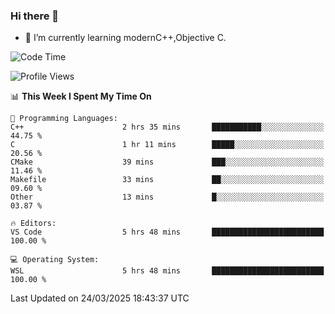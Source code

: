 ### Hi there 👋
- 🌱 I’m currently learning modernC++,Objective C.
<!--
**Asukaki7/Asukaki7** is a ✨ _special_ ✨ repository because its `README.md` (this file) appears on your GitHub profile.

Here are some ideas to get you started:

- 🔭 I’m currently working on ...
- 🌱 I’m currently learning ...
- 👯 I’m looking to collaborate on ...
- 🤔 I’m looking for help with ...
- 💬 Ask me about ...
- 📫 How to reach me: ...
- 😄 Pronouns: ...
- ⚡ Fun fact: ...
-->
<!--START_SECTION:waka-->
![Code Time](http://img.shields.io/badge/Code%20Time-500%20hrs%2042%20mins-blue)

![Profile Views](http://img.shields.io/badge/Profile%20Views-0-blue)

📊 **This Week I Spent My Time On** 

```text
💬 Programming Languages: 
C++                      2 hrs 35 mins       ███████████░░░░░░░░░░░░░░   44.75 % 
C                        1 hr 11 mins        █████░░░░░░░░░░░░░░░░░░░░   20.56 % 
CMake                    39 mins             ███░░░░░░░░░░░░░░░░░░░░░░   11.46 % 
Makefile                 33 mins             ██░░░░░░░░░░░░░░░░░░░░░░░   09.60 % 
Other                    13 mins             █░░░░░░░░░░░░░░░░░░░░░░░░   03.87 % 

🔥 Editors: 
VS Code                  5 hrs 48 mins       █████████████████████████   100.00 % 

💻 Operating System: 
WSL                      5 hrs 48 mins       █████████████████████████   100.00 % 
```


 Last Updated on 24/03/2025 18:43:37 UTC
<!--END_SECTION:waka-->
